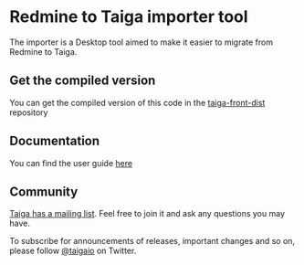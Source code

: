 # Redmine to Taiga importer tool #

The importer is a Desktop tool aimed to make it easier to migrate from Redmine to Taiga.

## Get the compiled version ##

You can get the compiled version of this code in the
[taiga-front-dist](http://github.com/taigaio/taiga-front-dist) repository

## Documentation ##

You can find the user guide [here](http://taigaio.github.io/redmine-migrator/#_download_execution)

## Community ##

[Taiga has a mailing list](http://groups.google.com/d/forum/taigaio). Feel free to join it and ask any questions you may have.

To subscribe for announcements of releases, important changes and so on, please follow [@taigaio](https://twitter.com/taigaio) on Twitter.
